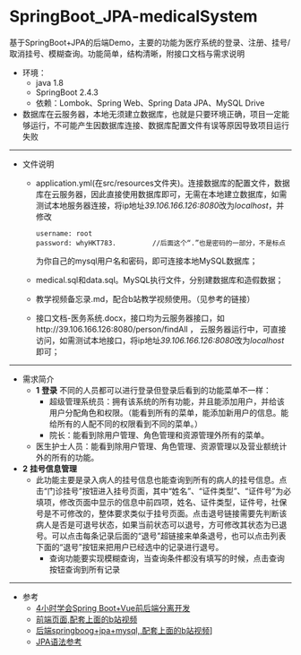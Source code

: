 # SpringBoot_JPA-medicalSystem

基于SpringBoot+JPA的后端Demo，主要的功能为医疗系统的登录、注册、挂号/取消挂号、模糊查询。功能简单，结构清晰，附接口文档与需求说明

- 环境：
  - java 1.8
  - SpringBoot 2.4.3
  - 依赖：Lombok、Spring Web、Spring Data JPA、MySQL Drive
- 数据库在云服务器，本地无须建立数据库，也就是只要环境正确，项目一定能够运行，不可能产生因数据库连接、数据库配置文件有误等原因导致项目运行失败
-------------------------------------
- 文件说明
  - application.yml(在src/resources文件夹)。连接数据库的配置文件，数据库在云服务器，因此直接使用数据库即可，无需在本地建立数据库，如需测试本地服务器连接，将ip地址*39.106.166.126:8080*改为*localhost*，并修改

    ```
    username: root
    password: whyHKT783.         //后面这个“.”也是密码的一部分，不是标点
    ```
    为你自己的mysql用户名和密码，即可连接本地MySQL数据库；
  - medical.sql和data.sql。MySQL执行文件，分别建数据库和造假数据；
  - 教学视频备忘录.md，配合b站教学视频使用。（见参考的链接）
  - 接口文档-医务系统.docx，接口均为云服务器接口，如http://39.106.166.126:8080/person/findAll ， 云服务器运行中，可直接访问，如需测试本地接口，将ip地址*39.106.166.126:8080*改为*localhost*即可；
-------------------------------------
- 需求简介
  - **1** **登录**
    不同的人员都可以进行登录但登录后看到的功能菜单不一样：
    - 超级管理系统员：拥有该系统的所有功能，并且能添加用户，并给该用户分配角色和权限。（能看到所有的菜单，能添加新用户的信息。能给所有的人配不同的权限看到不同的菜单。）
    - 院长：能看到除用户管理、角色管理和资源管理外所有的菜单。
  - 医生护士人员：能看到除用户管理、角色管理、资源管理以及营业额统计外的所有的功能。
- **2** **挂号信息管理**
  - 此功能主要是录入病人的挂号信息也能查询到所有的病人的挂号信息。点击“门诊挂号”按钮进入挂号页面，其中“姓名”、“证件类型”、“证件号”为必填项，修改页面中显示的信息中前四项，姓名、证件类型，证件号，社保号是不可修改的，整体要求类似于挂号页面。点击退号链接需要先判断该病人是否是可退号状态，如果当前状态可以退号，方可修改其状态为已退号。可以点击每条记录后面的“退号”超链接来单条退号，也可以点击列表下面的“退号”按钮来把用户已经选中的记录进行退号。
    - 查询功能要实现模糊查询，当查询条件都没有填写的时候，点击查询按钮查询到所有记录
-------------------------------------
- 参考
  - [4小时学会Spring Boot+Vue前后端分离开发](https://www.bilibili.com/video/BV137411B7vB?p=1)
  - [前端页面,配套上面的b站视频](https://github.com/yidou120/BookDemo)
  - [后端springboog+jpa+mysql,,配套上面的b站视频](https://github.com/yidou120/springboot-vue)]
  - [JPA语法参考](https://www.jianshu.com/p/b96c4cf43cdf)